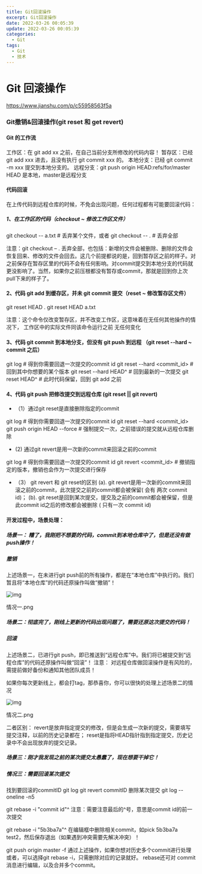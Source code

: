 ```yaml
---
title: Git回滚操作
excerpt: Git回滚操作
date: 2022-03-26 00:05:39
update: 2022-03-26 00:05:39
categories: 
  - Git
tags: 
  - Git
  - 技术
---
```


# Git 回滚操作

https://www.jianshu.com/p/c55958563f5a

### Git撤销&回滚操作(git reset 和 get revert)

#### Git 的工作流

工作区：在 git add xx 之前，在自己当前分支所修改的代码内容！
暂存区：已经 git add xxx 进去，且没有执行 git commit xxx 的。
本地分支：已经 git commit -m xxx 提交到本地分支的。
远程分支：git push origin HEAD:refs/for/master HEAD 是本地，master是远程分支

#### 代码回滚

在上传代码到远程仓库的时候，不免会出现问题，任何过程都有可能要回滚代码：

##### 1、在工作区的代码（checkout ~ 修改工作区文件）

git checkout -- a.txt # 丢弃某个文件，或者
git checkout -- . # 丢弃全部

注意：git checkout – . 丢弃全部，也包括：新增的文件会被删除、删除的文件会恢复回来、修改的文件会回去。这几个前提都说的是，回到暂存区之前的样子。对之前保存在暂存区里的代码不会有任何影响。对commit提交到本地分支的代码就更没影响了。当然，如果你之前压根都没有暂存或commit，那就是回到你上次pull下来的样子了。

#### 2、代码 git add 到缓存区，并未 git commit 提交（reset ~ 修改暂存区文件）

git reset HEAD .
git reset HEAD a.txt

注意：这个命令仅改变暂存区，并不改变工作区，这意味着在无任何其他操作的情况下，
工作区中的实际文件同该命令运行之前 无任何变化

#### 3、代码 git commit 到本地分支，但没有 git push 到远程 （git reset --hard ~ commit 之后）

git log # 得到你需要回退一次提交的commit id
git reset --hard <commit_id> # 回到其中你想要的某个版本
git reset --hard HEAD^ # 回到最新的一次提交
git reset HEAD^ # 此时代码保留，回到 git add 之前

#### 4、代码 git push 把修改提交到远程仓库 (git reset || git revert)

- （1）通过git reset是直接删除指定的commit

git log # 得到你需要回退一次提交的commit id
git reset --hard <commit_id>
git push origin HEAD --force # 强制提交一次，之前错误的提交就从远程仓库删除

- (2) 通过git revert是用一次新的commit来回滚之前的commit

git log # 得到你需要回退一次提交的commit id
git revert <commit_id> # 撤销指定的版本，撤销也会作为一次提交进行保存

- （3） git revert 和 git reset的区别
  (a). git revert是用一次新的commit来回滚之前的commit，此次提交之前的commit都会被保留( 会有 两次 commit id)；
  (b). git reset是回到某次提交，提交及之前的commit都会被保留，但是此commit id之后的修改都会被删除 ( 只有一次 commit id)

#### 开发过程中，场景处理：

##### 场景一： 糟了，我刚把不想要的代码，commit到本地仓库中了，但是还没有做push操作！

##### 撤销

上述场景一，在未进行git push前的所有操作，都是在“本地仓库”中执行的。我们暂且将“本地仓库”的代码还原操作叫做“撤销”！



![img](https://upload-images.jianshu.io/upload_images/16517912-c80eec34e53c58ca.png?imageMogr2/auto-orient/strip|imageView2/2/w/1200/format/webp)

情况一.png

##### 场景二：彻底完了，刚线上更新的代码出现问题了，需要还原这次提交的代码！

##### 回滚

上述场景二，已进行git push，即已推送到“远程仓库”中。我们将已被提交到“远程仓库”的代码还原操作叫做“回滚”！
注意： 对远程仓库做回滚操作是有风险的，需提前做好备份和通知其他团队成员！

如果你每次更新线上，都会打tag，那恭喜你，你可以很快的处理上述场景二的情况



![img](https://upload-images.jianshu.io/upload_images/16517912-499c18ed38977cf6.png?imageMogr2/auto-orient/strip|imageView2/2/w/714/format/webp)

情况二.png



二者区别：
revert是放弃指定提交的修改，但是会生成一次新的提交，需要填写提交注释，以前的历史记录都在；
reset是指将HEAD指针指到指定提交，历史记录中不会出现放弃的提交记录。

##### 场景三：刚才我发现之前的某次提交太愚蠢了，现在想要干掉它！

##### 情况三：需要回滚某次提交

找到要回滚的commitID
git log
git revert commitID
删除某次提交
git log --oneline -n5

git rebase -i "commit id"^
注意：需要注意最后的^号，意思是commit id的前一次提交

git rebase -i "5b3ba7a"^
在编辑框中删除相关commit，如pick 5b3ba7a test2，然后保存退出（如果遇到冲突需要先解决冲突）！

git push origin master -f
通过上述操作，如果你想对历史多个commit进行处理或者，可以选择git rebase -i，只需删除对应的记录就好。
rebase还可对 commit 消息进行编辑，以及合并多个commit。
